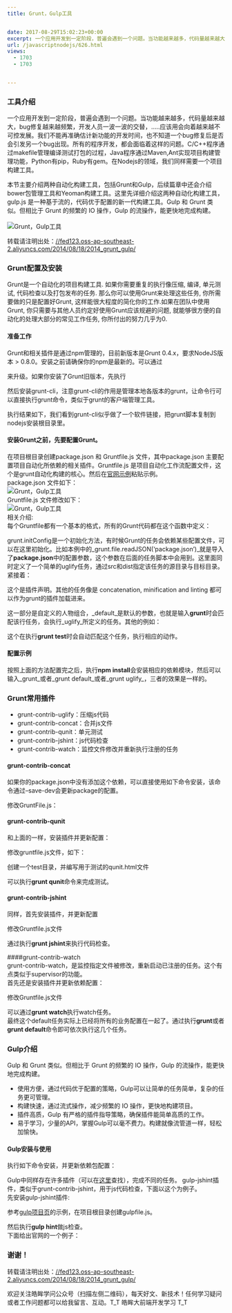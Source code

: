 ```yaml
---
title: Grunt，Gulp工具


date: 2017-08-29T15:02:23+00:00
excerpt: 一个应用开发到一定阶段，普遍会遇到一个问题。当功能越来越多，代码量越来越大，bug修复越来越频繁，开发人员一波一波的交替，…..应该用会向着越来越不可控发展。我们不能再准确估计新功能的开发时间，也不知道一个bug修复后是否会引发另一个bug出现。所有的程序开发，都会面临着这样的问题。C/C++程序通过makefile管理编译测试打包的过程，Java程序通过Maven,Ant实现项目构建管理功能，Python有pip，Ruby有gem。在Nodejs的领域，我们同样需要一个项目构建工具。
url: /javascriptnodejs/626.html
views:
  - 1703
  - 1703


---
```

  


### [][1]工具介绍

一个应用开发到一定阶段，普遍会遇到一个问题。当功能越来越多，代码量越来越大，bug修复越来越频繁，开发人员一波一波的交替，…..应该用会向着越来越不可控发展。我们不能再准确估计新功能的开发时间，也不知道一个bug修复后是否会引发另一个bug出现。所有的程序开发，都会面临着这样的问题。C/C++程序通过makefile管理编译测试打包的过程，Java程序通过Maven,Ant实现项目构建管理功能，Python有pip，Ruby有gem。在Nodejs的领域，我们同样需要一个项目构建工具。

本节主要介绍两种自动化构建工具，包括Grunt和Gulp，后续篇章中还会介绍bower包管理工具和Yeoman构建工具。这里先详细介绍这两种自动化构建工具，gulp.js 是一种基于流的，代码优于配置的新一代构建工具。Gulp 和 Grunt 类似。但相比于 Grunt 的频繁的 IO 操作，Gulp 的流操作，能更快地完成构建。  
<a></a>  
![Grunt，Gulp工具][2] 

转载请注明出处：<a href="//fed123.oss-ap-southeast-2.aliyuncs.com/2014/08/18/2014_grunt_gulp/" target="_blank" rel="external">//fed123.oss-ap-southeast-2.aliyuncs.com/2014/08/18/2014_grunt_gulp/</a>

### [][3]Grunt配置及安装

Grunt是一个自动化的项目构建工具. 如果你需要重复的执行像压缩, 编译, 单元测试, 代码检查以及打包发布的任务. 那么你可以使用Grunt来处理这些任务, 你所需要做的只是配置好Grunt, 这样能很大程度的简化你的工作.如果在团队中使用Grunt, 你只需要与其他人员约定好使用Grunt应该规避的问题, 就能够很方便的自动化的处理大部分的常见工作任务, 你所付出的努力几乎为0.

#### [][4]准备工作

Grunt和相关插件是通过npm管理的，目前新版本是Grunt 0.4.x，要求NodeJS版本 > 0.8.0。安装之前请确保你的npm是最新的。可以通过





来升级。如果你安装了Grunt旧版本，先执行





然后安装grunt-cli，注意grunt-cli的作用是管理本地各版本的grunt，让命令行可以直接执行grunt命令，类似于grunt的客户端管理工具。





执行结果如下，我们看到grunt-cli似乎做了一个软件链接，把grunt脚本复制到nodejs安装根目录里。





#### [][5]安装Grunt之前，先要配置Grunt。

在项目根目录创建package.json 和 Gruntfile.js 文件，其中package.json 主要配置项目自动化所依赖的相关插件。Gruntfile.js 是项目自动化工作流配置文件，这个是grunt自动化构建的核心。然后在<a href="https://gruntjs.com/getting-started#package.json" target="_blank" rel="external">官网示例</a>粘贴示例。  
package.json 文件如下：  
![Grunt，Gulp工具][6]  
Gruntfile.js 文件修改如下：  
![Grunt，Gulp工具][7]  
相关介绍:  
每个Gruntfile都有一个基本的格式，所有的Grunt代码都在这个函数中定义：





grunt.initConfig是一个初始化方法，有时候Grunt的任务会依赖某些配置文件，可以在这里初始化。比如本例中的_grunt.file.readJSON(‘package.json’)_就是导入了**package.json**中的配置参数，这个参数在后面的任务脚本中会用到。这里面同时定义了一个简单的uglify任务，通过src和dist指定该任务的源目录与目标目录。紧接着：





这个是插件声明。其他的任务像是 concatenation, minification and linting 都可以作为grunt的插件加载进来。





这一部分是自定义的人物组合，_default_是默认的参数，也就是输入**grunt**时会匹配该行任务，会执行_uglify_所定义的任务。其他的例如：





这个在执行**grunt test**时会自动匹配这个任务，执行相应的动作。

#### [][8]配置示例

按照上面的方法配置完之后，执行**npm install**会安装相应的依赖模块，然后可以输入_grunt_或者_grunt default_或者_grunt uglify_，三者的效果是一样的。

### [][9]Grunt常用插件

  * grunt-contrib-uglify：压缩js代码
  * grunt-contrib-concat：合并js文件
  * grunt-contrib-qunit：单元测试
  * grunt-contrib-jshint：js代码检查
  * grunt-contrib-watch：监控文件修改并重新执行注册的任务

#### [][10]grunt-contrib-concat

如果你的package.json中没有添加这个依赖，可以直接使用如下命令安装，该命令通过–save-dev会更新package的配置。





修改GruntFile.js：





#### [][11]grunt-contrib-qunit

和上面的一样，安装插件并更新配置：





修改gruntfile.js文件，如下：





创建一个test目录，并编写用于测试的qunit.html文件





可以执行**grunt qunit**命令来完成测试。

#### [][12]grunt-contrib-jshint

同样，首先安装插件，并更新配置





修改Gruntfile.js文件





通过执行**grunt jshint**来执行代码检查。

####grunt-contrib-watch  
grunt-contrib-watch，是监控指定文件被修改，重新启动已注册的任务。这个有点类似于supervisor的功能。  
首先还是安装插件并更新依赖配置：





修改Gruntfile.js文件





可以通过**grunt watch**执行watch任务。  
最终这个default任务实际上已经将所有的业务配置在一起了。通过执行**grunt**或者**grunt default**命令即可依次执行这几个任务。

### [][13]Gulp介绍

Gulp 和 Grunt 类似。但相比于 Grunt 的频繁的 IO 操作，Gulp 的流操作，能更快地完成构建。

  * 使用方便，通过代码优于配置的策略，Gulp可以让简单的任务简单，复杂的任务更可管理。
  * 构建快速，通过流式操作，减少频繁的 IO 操作，更快地构建项目。
  * 插件高质，Gulp 有严格的插件指导策略，确保插件能简单高质的工作。
  * 易于学习，少量的API，掌握Gulp可以毫不费力。构建就像流管道一样，轻松加愉快。

#### [][14]Gulp安装与使用

执行如下命令安装，并更新依赖包配置：





Gulp中同样存在许多插件（可以在<a href="https://gratimax.net/search-gulp-plugins/" target="_blank" rel="external">这里</a>查找），完成不同的任务。 gulp-jshint插件，类似于grunt-contrib-jshint，用于js代码检查，下面以这个为例子。  
先安装gulp-jshint插件:





参考<a href="https://github.com/gulpjs/gulp" target="_blank" rel="external">gulp项目页</a>的示例，在项目根目录创建gulpfile.js。





然后执行**gulp hint**做js检查。  
下面给出官网的一个例子：





### [][15]谢谢！

转载请注明出处：<a href="//fed123.oss-ap-southeast-2.aliyuncs.com/2014/08/18/2014_grunt_gulp/" target="_blank" rel="external">//fed123.oss-ap-southeast-2.aliyuncs.com/2014/08/18/2014_grunt_gulp/</a>

欢迎关注皓眸学问公众号（扫描左侧二维码），每天好文、新技术！任何学习疑问或者工作问题都可以给我留言、互动。T\_T 皓眸大前端开发学习 T\_T

 [1]: //fed123.oss-ap-southeast-2.aliyuncs.com/2014/08/18/2014_grunt_gulp/#工具介绍 "工具介绍"
 [2]: //fed123.oss-ap-southeast-2.aliyuncs.com/wp-content/uploads/2017/08/css1.jpg
 [3]: //fed123.oss-ap-southeast-2.aliyuncs.com/2014/08/18/2014_grunt_gulp/#Grunt配置及安装 "Grunt配置及安装"
 [4]: //fed123.oss-ap-southeast-2.aliyuncs.com/2014/08/18/2014_grunt_gulp/#准备工作 "准备工作"
 [5]: //fed123.oss-ap-southeast-2.aliyuncs.com/2014/08/18/2014_grunt_gulp/#安装Grunt之前，先要配置Grunt。 "安装Grunt之前，先要配置Grunt。"
 [6]: //fed123.oss-ap-southeast-2.aliyuncs.com/wp-content/uploads/2017/08/package-code.png
 [7]: //fed123.oss-ap-southeast-2.aliyuncs.com/wp-content/uploads/2017/08/gruntfile-code.png
 [8]: //fed123.oss-ap-southeast-2.aliyuncs.com/2014/08/18/2014_grunt_gulp/#配置示例 "配置示例"
 [9]: //fed123.oss-ap-southeast-2.aliyuncs.com/2014/08/18/2014_grunt_gulp/#Grunt常用插件 "Grunt常用插件"
 [10]: //fed123.oss-ap-southeast-2.aliyuncs.com/2014/08/18/2014_grunt_gulp/#grunt-contrib-concat "grunt-contrib-concat"
 [11]: //fed123.oss-ap-southeast-2.aliyuncs.com/2014/08/18/2014_grunt_gulp/#grunt-contrib-qunit "grunt-contrib-qunit"
 [12]: //fed123.oss-ap-southeast-2.aliyuncs.com/2014/08/18/2014_grunt_gulp/#grunt-contrib-jshint "grunt-contrib-jshint"
 [13]: //fed123.oss-ap-southeast-2.aliyuncs.com/2014/08/18/2014_grunt_gulp/#Gulp介绍 "Gulp介绍"
 [14]: //fed123.oss-ap-southeast-2.aliyuncs.com/2014/08/18/2014_grunt_gulp/#Gulp安装与使用 "Gulp安装与使用"
 [15]: //fed123.oss-ap-southeast-2.aliyuncs.com/2014/08/18/2014_grunt_gulp/#谢谢！ "谢谢！"